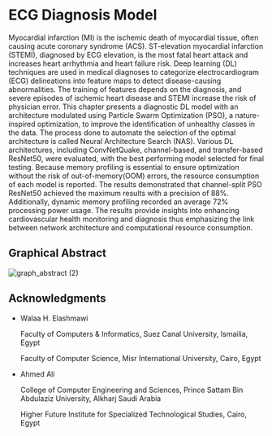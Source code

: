 # ECG Diagnosis Model

Myocardial infarction (MI) is the ischemic death of myocardial tissue, often causing acute coronary syndrome (ACS). ST-elevation myocardial infarction (STEMI), diagnosed by ECG elevation, is the most fatal heart attack and increases heart arrhythmia and heart failure risk. Deep learning (DL) techniques are used in medical diagnoses to categorize electrocardiogram (ECG) delineations into feature maps to detect disease-causing abnormalities. The training of features depends on the diagnosis, and severe episodes of ischemic heart disease and STEMI increase the risk of physician error. This chapter presents a diagnostic DL model with an architecture modulated using Particle Swarm Optimization (PSO), a nature-inspired optimization, to improve the identification of unhealthy classes in the data. The process done to automate the selection of the optimal architecture is called Neural Architecture Search (NAS). Various DL architectures, including ConvNetQuake, channel-based, and transfer-based ResNet50, were evaluated, with the best performing model selected for final testing. Because memory profiling is essential to ensure optimization without the risk of out-of-memory(OOM) errors, the resource consumption of each model is reported. The results demonstrated that channel-split PSO ResNet50 achieved the maximum results with a precision of 88%. Additionally, dynamic memory profiling recorded an average 72% processing power usage. The results provide insights into enhancing cardiovascular health monitoring and diagnosis thus emphasizing the link between network architecture and computational resource consumption.

## Graphical Abstract

![graph_abstract (2)](https://github.com/user-attachments/assets/bb47d14f-bc7e-4191-8625-610b6ac1afea)


## Acknowledgments
- Walaa H. Elashmawi 
  
  Faculty of Computers & Informatics, Suez Canal University, Ismailia, Egypt
  
  Faculty of Computer Science, Misr International University, Cairo, Egypt

- Ahmed Ali
  
  College of Computer Engineering and Sciences, Prince Sattam Bin Abdulaziz University, Alkharj Saudi Arabia
  
  Higher Future Institute for Specialized Technological Studies, Cairo, Egypt
